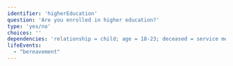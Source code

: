 ```yaml
---
identifier: 'higherEducation'
question: 'Are you enrolled in higher education?'
type: 'yes/no'
choices: ''
dependencies: 'relationship = child; age = 18-23; deceased = service member'
lifeEvents: 
  - "bereavement"
---
```

